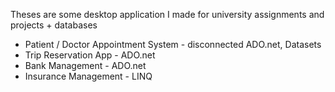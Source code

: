 Theses are some desktop application I made for university assignments and projects + databases
- Patient / Doctor Appointment System - disconnected ADO.net, Datasets
- Trip Reservation App - ADO.net
- Bank Management - ADO.net
- Insurance Management - LINQ
